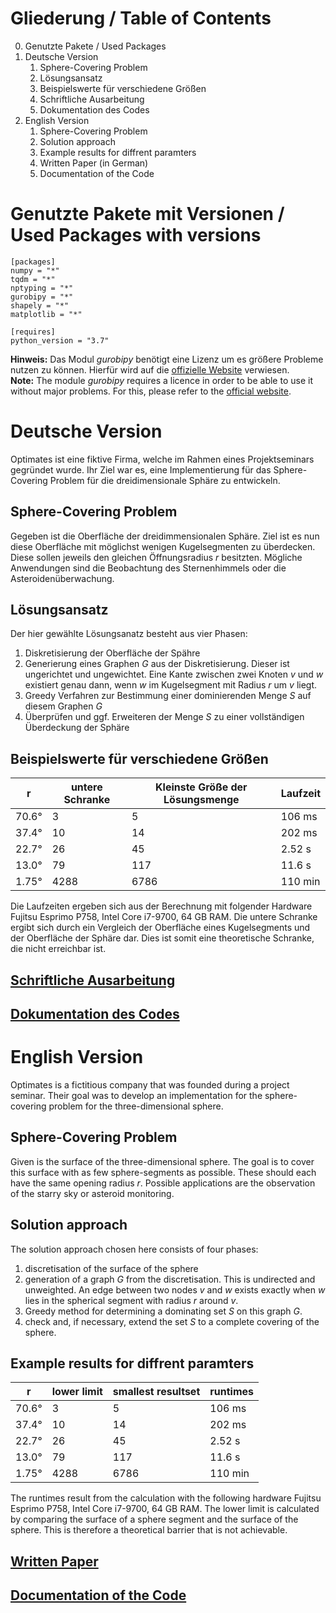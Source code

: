 # Gliederung / Table of Contents
0. Genutzte Pakete / Used Packages
1. Deutsche Version
    1. Sphere-Covering Problem
    2. Lösungsansatz
    3. Beispielswerte für verschiedene Größen
    4. Schriftliche Ausarbeitung
    5. Dokumentation des Codes
2. English Version
    1. Sphere-Covering Problem
    2. Solution approach
    3. Example results for diffrent paramters
    4. Written Paper (in German)
    5. Documentation of the Code

# Genutzte Pakete mit Versionen / Used Packages with versions
```
[packages]
numpy = "*"
tqdm = "*"
nptyping = "*"
gurobipy = "*"
shapely = "*"
matplotlib = "*"

[requires]
python_version = "3.7"
```
**Hinweis:** Das Modul *gurobipy* benötigt eine Lizenz um es größere Probleme nutzen zu können. Hierfür wird auf die [offizielle Website](https://www.gurobi.com/) verwiesen. <br>
**Note:** The module *gurobipy* requires a licence in order to be able to use it without major problems. For this, please refer to the [official website](https://www.gurobi.com/).

# Deutsche Version
Optimates ist eine fiktive Firma, welche im Rahmen eines Projektseminars gegründet wurde. Ihr Ziel war es, eine Implementierung für das Sphere-Covering Problem für die dreidimensionale Sphäre zu entwickeln. 

## Sphere-Covering Problem
Gegeben ist die Oberfläche der dreidimmensionalen Sphäre. Ziel ist es nun diese Oberfläche mit möglichst wenigen Kugelsegmenten zu überdecken. Diese sollen jeweils den gleichen Öffnungsradius *r* besitzten. 
Mögliche Anwendungen sind die Beobachtung des Sternenhimmels oder die Asteroidenüberwachung.

## Lösungsansatz
Der hier gewählte Lösungsanatz besteht aus vier Phasen:
1. Diskretisierung der Oberfläche der Spähre
2. Generierung eines Graphen *G* aus der Diskretisierung. Dieser ist ungerichtet und ungewichtet. Eine Kante zwischen zwei Knoten *v* und *w* existiert genau dann, wenn *w* im Kugelsegment mit Radius *r* um *v* liegt.
3. Greedy Verfahren zur Bestimmung einer dominierenden Menge *S* auf diesem Graphen *G*
4. Überprüfen und ggf. Erweiteren der Menge *S* zu einer vollständigen Überdeckung der Sphäre

## Beispielswerte für verschiedene Größen
r | untere Schranke | Kleinste Größe der Lösungsmenge | Laufzeit |
---| ---| ---| ---|
70.6° | 3 | 5 | 106 ms |
37.4° | 10 | 14 | 202 ms | 
22.7° | 26 | 45 | 2.52 s | 
13.0° | 79 | 117 | 11.6 s | 
1.75° | 4288 | 6786 | 110 min |

Die Laufzeiten ergeben sich aus der Berechnung mit folgender Hardware Fujitsu Esprimo P758, Intel Core i7-9700, 64 GB RAM. Die untere Schranke ergibt sich durch ein Vergleich der Oberfläche eines Kugelsegments und der Oberfläche der Sphäre dar. Dies ist somit eine theoretische Schranke, die nicht erreichbar ist.


## [Schriftliche Ausarbeitung](https://github.com/Idontker/OptiMates/blob/main/Hausarbeit.pdf)

## [Dokumentation des Codes](https://github.com/Idontker/OptiMates/blob/main/src/README.md)


# English Version
Optimates is a fictitious company that was founded during a project seminar. Their goal was to develop an implementation for the sphere-covering problem for the three-dimensional sphere. 

## Sphere-Covering Problem
Given is the surface of the three-dimensional sphere. The goal is to cover this surface with as few sphere-segments as possible. These should each have the same opening radius *r*. 
Possible applications are the observation of the starry sky or asteroid monitoring.

## Solution approach
The solution approach chosen here consists of four phases:
1. discretisation of the surface of the sphere
2. generation of a graph *G* from the discretisation. This is undirected and unweighted. An edge between two nodes *v* and *w* exists exactly when *w* lies in the spherical segment with radius *r* around *v*.
3. Greedy method for determining a dominating set *S* on this graph *G*.
4. check and, if necessary, extend the set *S* to a complete covering of the sphere.

## Example results for diffrent paramters
r | lower limit | smallest resultset | runtimes |
---| ---| ---| ---|
70.6° | 3 | 5 | 106 ms |
37.4° | 10 | 14 | 202 ms | 
22.7° | 26 | 45 | 2.52 s | 
13.0° | 79 | 117 | 11.6 s | 
1.75° | 4288 | 6786 | 110 min |

The runtimes result from the calculation with the following hardware Fujitsu Esprimo P758, Intel Core i7-9700, 64 GB RAM. The lower limit is calculated by comparing the surface of a sphere segment and the surface of the sphere. This is therefore a theoretical barrier that is not achievable.

## [Written Paper](https://github.com/Idontker/OptiMates/blob/main/Hausarbeit.pdf)

## [Documentation of the Code](https://github.com/Idontker/OptiMates/blob/main/src/README.md)
